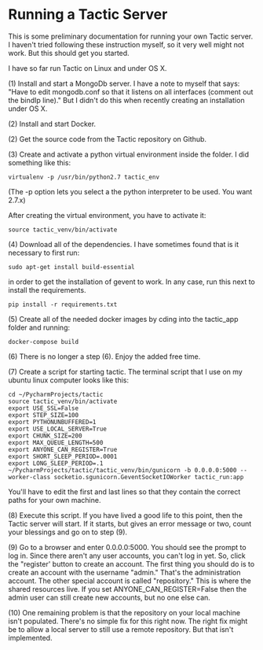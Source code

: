 # Running a Tactic Server

This is some preliminary documentation for running your own Tactic server. 
I haven't tried following these instruction myself, so it very well might not work. But this should get you started.

I have so far run Tactic on Linux and under OS X.

(1) Install and start a MongoDb server. I have a note to myself that says: "Have to edit mongodb.conf 
so that it listens on all interfaces (comment out the bindIp line)." But I didn't do this when recently creating an
installation under OS X. 

(2) Install and start Docker.

(2) Get the source code from the Tactic repository on Github.

(3) Create and activate a python virtual environment inside the folder. I did something like this:

```virtualenv -p /usr/bin/python2.7 tactic_env```

(The -p option lets you select a the python interpreter to be used. You want 2.7.x)

After creating the virtual environment, you have to activate it:

```source tactic_venv/bin/activate```

(4) Download all of the dependencies. I have sometimes found that is it necessary to first run:

```sudo apt-get install build-essential``` 

in order to get the installation of gevent to work. 
In any case, run this next to install the requirements.

```pip install -r requirements.txt```

(5) Create all of the needed docker images by cding into the tactic_app folder and running:

```docker-compose build```

(6) There is no longer a step (6). Enjoy the added free time. 

(7) Create a script for starting tactic. The terminal script that I use on my ubuntu linux computer looks like this:

```
cd ~/PycharmProjects/tactic
source tactic_venv/bin/activate
export USE_SSL=False
export STEP_SIZE=100
export PYTHONUNBUFFERED=1
export USE_LOCAL_SERVER=True
export CHUNK_SIZE=200
export MAX_QUEUE_LENGTH=500
export ANYONE_CAN_REGISTER=True
export SHORT_SLEEP_PERIOD=.0001
export LONG_SLEEP_PERIOD=.1
~/PycharmProjects/tactic/tactic_venv/bin/gunicorn -b 0.0.0.0:5000 --worker-class socketio.sgunicorn.GeventSocketIOWorker tactic_run:app
```
You'll have to edit the first and last lines so that they contain the correct paths for your own machine.

(8) Execute this script. If you have lived a good life to this point, then the Tactic server will start. 
If it starts, but gives an error message or two, count your blessings and go on to step (9).

(9) Go to a browser and enter 0.0.0.0:5000. You should see the prompt to log in. 
Since there aren't any user accounts, you can't log in yet. So, click the "register' button to create an account. 
The first thing you should do is to create an account with the username "admin." That's the administration account. 
The other special account is called "repository." This is where the shared resources live.
If you set ANYONE_CAN_REGISTER=False then the admin user can still create new accounts, but no one else can.

(10) One remaining problem is that the repository on your local machine isn't populated. 
There's no simple fix for this right now. The right fix might be to allow a local server to still use 
a remote repository. But that isn't implemented.

